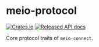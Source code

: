 # meio-protocol

[![Crates.io][crates-badge]][crates-url]
[![Released API docs][docs-badge]][docs-url]

[crates-badge]: https://img.shields.io/crates/v/meio-protocol.svg
[crates-url]: https://crates.io/crates/meio-protocol
[docs-badge]: https://docs.rs/meio-protocol/badge.svg
[docs-url]: https://docs.rs/meio-protocol

Core protocol traits of `meio-connect`.
